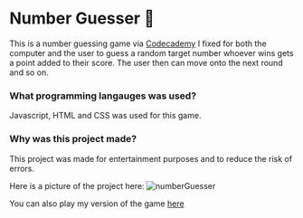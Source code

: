 # Number Guesser 🤔
This is a number guessing game via [Codecademy](https://www.codecademy.com/learn/paths/full-stack-engineer-career-path) I fixed for both the computer and the user to guess a random target number whoever wins gets a point added to their score. The user then can move onto the next round and so on. 

### What programming langauges was used?
Javascript, HTML and CSS was used for this game.

### Why was this project made?
This project was made for entertainment purposes and to reduce the risk of errors.

Here is a picture of the project here:
![numberGuesser](https://user-images.githubusercontent.com/96252845/158479696-a512e7e3-f4a3-498d-b3f2-658373157478.jpeg)

You can also play my version of the game [here](https://shan-establishments.github.io/numberGuesser/)
